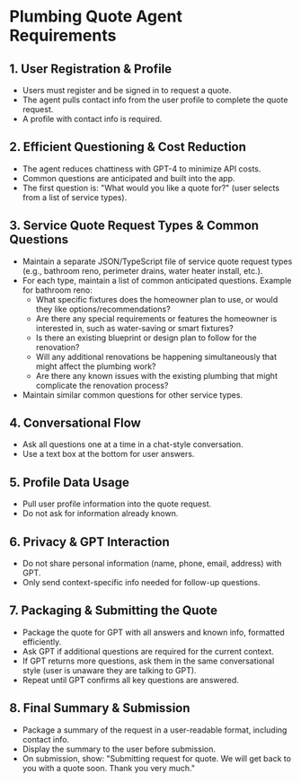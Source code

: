 # Plumbing Quote Agent Requirements

## 1. User Registration & Profile
- Users must register and be signed in to request a quote.
- The agent pulls contact info from the user profile to complete the quote request.
- A profile with contact info is required.

## 2. Efficient Questioning & Cost Reduction
- The agent reduces chattiness with GPT-4 to minimize API costs.
- Common questions are anticipated and built into the app.
- The first question is: "What would you like a quote for?" (user selects from a list of service types).

## 3. Service Quote Request Types & Common Questions
- Maintain a separate JSON/TypeScript file of service quote request types (e.g., bathroom reno, perimeter drains, water heater install, etc.).
- For each type, maintain a list of common anticipated questions. Example for bathroom reno:
  - What specific fixtures does the homeowner plan to use, or would they like options/recommendations?
  - Are there any special requirements or features the homeowner is interested in, such as water-saving or smart fixtures?
  - Is there an existing blueprint or design plan to follow for the renovation?
  - Will any additional renovations be happening simultaneously that might affect the plumbing work?
  - Are there any known issues with the existing plumbing that might complicate the renovation process?
- Maintain similar common questions for other service types.

## 4. Conversational Flow
- Ask all questions one at a time in a chat-style conversation.
- Use a text box at the bottom for user answers.

## 5. Profile Data Usage
- Pull user profile information into the quote request.
- Do not ask for information already known.

## 6. Privacy & GPT Interaction
- Do not share personal information (name, phone, email, address) with GPT.
- Only send context-specific info needed for follow-up questions.

## 7. Packaging & Submitting the Quote
- Package the quote for GPT with all answers and known info, formatted efficiently.
- Ask GPT if additional questions are required for the current context.
- If GPT returns more questions, ask them in the same conversational style (user is unaware they are talking to GPT).
- Repeat until GPT confirms all key questions are answered.

## 8. Final Summary & Submission
- Package a summary of the request in a user-readable format, including contact info.
- Display the summary to the user before submission.
- On submission, show: "Submitting request for quote. We will get back to you with a quote soon. Thank you very much."
